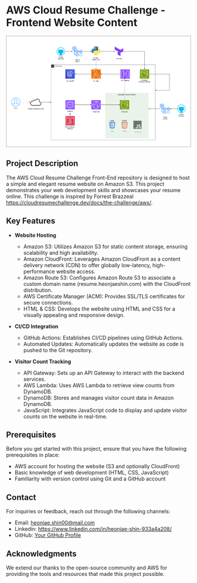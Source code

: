 # AWS Cloud Resume Challenge - Frontend Website Content

![Alt text](<static/img/infra_diagram.png>)
## Project Description

The AWS Cloud Resume Challenge Front-End repository is designed to host a simple and elegant resume website on Amazon S3. This project demonstrates your web development skills and showcases your resume online. This challenge is inspired by Forrest Brazzeal https://cloudresumechallenge.dev/docs/the-challenge/aws/.


## Key Features

- **Website Hosting**
  - Amazon S3: Utilizes Amazon S3 for static content storage, ensuring scalability and high availability.
  - Amazon CloudFront: Leverages Amazon CloudFront as a content delivery network (CDN) to offer globally low-latency, high-performance website access.
  - Amazon Route 53: Configures Amazon Route 53 to associate a custom domain name (resume.heonjaeshin.com) with the CloudFront distribution.
  - AWS Certificate Manager (ACM): Provides SSL/TLS certificates for secure connections.
  - HTML & CSS: Develops the website using HTML and CSS for a visually appealing and responsive design.
  
- **CI/CD Integration**
  - GitHub Actions: Establishes CI/CD pipelines using GitHub Actions.
  - Automated Updates: Automatically updates the website as code is pushed to the Git repository.
  
- **Visitor Count Tracking**
  - API Gateway: Sets up an API Gateway to interact with the backend services.
  - AWS Lambda: Uses AWS Lambda to retrieve view counts from DynamoDB.
  - DynamoDB: Stores and manages visitor count data in Amazon DynamoDB.
  - JavaScript: Integrates JavaScript code to display and update visitor counts on the website in real-time.

## Prerequisites

Before you get started with this project, ensure that you have the following prerequisites in place:

- AWS account for hosting the website (S3 and optionally CloudFront)
- Basic knowledge of web development (HTML, CSS, JavaScript)
- Familiarity with version control using Git and a GitHub account

## Contact

For inquiries or feedback, reach out through the following channels:

- Email: heonjae.shin00@mail.com
- Linkedin: https://www.linkedin.com/in/heonjae-shin-933a4a208/
- GitHub: [Your GitHub Profile](https://github.com/heonjaes)

## Acknowledgments
We extend our thanks to the open-source community and AWS for providing the tools and resources that made this project possible.

